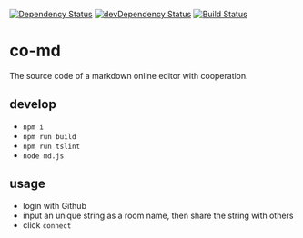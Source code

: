 [![Dependency Status](https://david-dm.org/plantain-00/co-md.svg)](https://david-dm.org/plantain-00/co-md)
[![devDependency Status](https://david-dm.org/plantain-00/co-md/dev-status.svg)](https://david-dm.org/plantain-00/co-md#info=devDependencies)
[![Build Status](https://travis-ci.org/plantain-00/co-md.svg?branch=master)](https://travis-ci.org/plantain-00/co-md)

# co-md
The source code of a markdown online editor with cooperation.

## develop

+ `npm i`
+ `npm run build`
+ `npm run tslint`
+ `node md.js`

## usage

+ login with Github
+ input an unique string as a room name, then share the string with others
+ click `connect`
